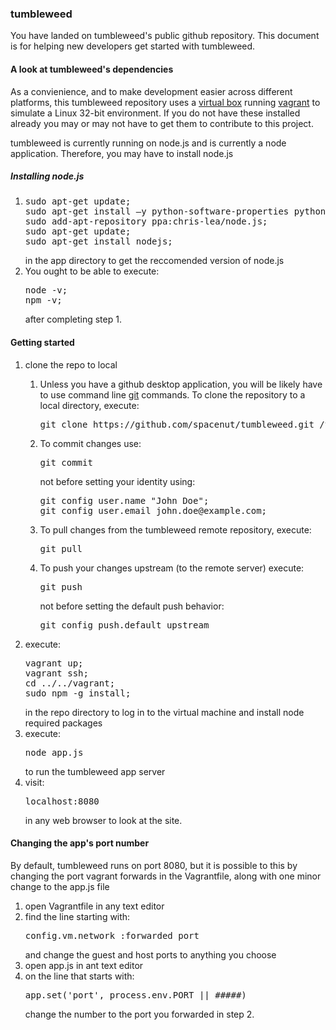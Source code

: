 <h3>tumbleweed</h3>

<p>You have landed on tumbleweed's public github repository. This document is for helping new developers get started with tumbleweed.</p>

<h4>A look at tumbleweed's dependencies</h4>
<p>As a convienience, and to make development easier across different platforms, this tumbleweed repository uses a <a href='https://www.virtualbox.org/'>virtual box</a> running <a href='http://www.vagrantup.com'>vagrant</a> to simulate a Linux 32-bit environment. If you do not have these installed already you may or may not have to get them to contribute to this project.</p>

<p>tumbleweed is currently running on node.js and is currently a node application. Therefore, you may have to install node.js</p>

<h5>Installing node.js</h5>
<ol>
<li>
<pre>sudo apt-get update;
sudo apt-get install –y python-software-properties python g++ make;
sudo add-apt-repository ppa:chris-lea/node.js;
sudo apt-get update;
sudo apt-get install nodejs;
</pre>
 in the app directory to get the reccomended version of node.js
</li>
<li>You ought to be able to execute:
<pre>node -v;
npm -v;</pre>
after completing step 1.</li>
</ol>

<h4>Getting started</h4>

<ol>
<li>clone the repo to local</li>
<ol>
 <li>Unless you have a github desktop application, you will be likely have to use command line <a href='http://git-scm.com/'>git</a> commands. To clone the repository to a local directory, execute:
 <pre>git clone https://github.com/spacenut/tumbleweed.git /this/local/directory/</pre></li>
 <li>To commit changes use:</li>
 <pre>git commit</pre>
 not before setting your identity using:
 <pre>git config user.name "John Doe";
git config user.email john.doe@example.com;</pre>
</li>
<li>To pull changes from the tumbleweed remote repository, execute:
<pre>git pull</pre>
</li>
<li>To push your changes upstream (to the remote server) execute:
<pre>git push</pre>
not before setting the default push behavior:
<pre>git config push.default upstream</pre>
</li>
</ol>
<li>execute:
<pre>vagrant up;
vagrant ssh;
cd ../../vagrant;
sudo npm -g install;</pre>
 in the repo directory to log in to the virtual machine and install node required packages</li>
<li>execute:
<pre>node app.js</pre>
 to run the tumbleweed app server</li>
<li>visit:
<pre>localhost:8080</pre>
 in any web browser to look at the site.</li>
</ol>

<h4>Changing the app's port number</h4>

<p>By default, tumbleweed runs on port 8080, but it is possible to this by changing the port vagrant forwards in the Vagrantfile, along with one minor change to the app.js file</p>

<ol>
<li>open Vagrantfile in any text editor</li>
<li>find the line starting with:
<pre>config.vm.network :forwarded_port</pre>
 and change the guest and host ports to anything you choose</li>
<li>open app.js in ant text editor</li>
<li>on the line that starts with:
<pre>app.set('port', process.env.PORT || #####)</pre>
 change the number to the port you forwarded in step 2.</li>
</ol>
